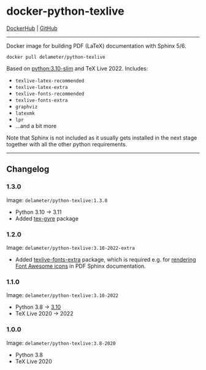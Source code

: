 # docker-python-texlive

[DockerHub](https://hub.docker.com/repository/docker/delameter/python-texlive) | [GitHub](https://github.com/delameter/docker-python-texlive)

---

Docker image for building PDF (LaTeX) documentation with Sphinx 5/6.

```
docker pull delameter/python-texlive
```

Based on [python:3.10-slim](https://hub.docker.com/_/python) and TeX Live 2022. Includes:

- `texlive-latex-recommended`
- `texlive-latex-extra`
- `texlive-fonts-recommended`
- `texlive-fonts-extra`
- `graphviz`
- `latexmk`
- `lpr`
- ...and a bit more

Note that Sphinx is not included as it usually gets installed in the next stage together with all the other python requirements.

---

## Changelog

### 1.3.0

Image: `delameter/python-texlive:1.3.0`

- Python 3.10 &rarr; 3.11
- Added [tex-gyre](https://ctan.org/pkg/tex-gyre?lang=en) package

### 1.2.0

Image: `delameter/python-texlive:3.10-2022-extra`

- Added [texlive-fonts-extra](https://packages.debian.org/sid/texlive-fonts-extra) package, which is required e.g. for [rendering Font Awesome icons](https://ctan.org/pkg/fontawesome5) in PDF Sphinx documentation.


### 1.1.0

Image: `delameter/python-texlive:3.10-2022`

- Python 3.8 &rarr; [3.10](https://hub.docker.com/layers/library/python/3.10-slim/images/sha256-7a08d7bfedcbf05d15b2bff8f0c86db6dd06bcbaa74c915d2d5585dbd5ba65b0)
- TeX Live 2020 &rarr; 2022

### 1.0.0

Image: `delameter/python-texlive:3.8-2020`

- Python 3.8
- TeX Live 2020
